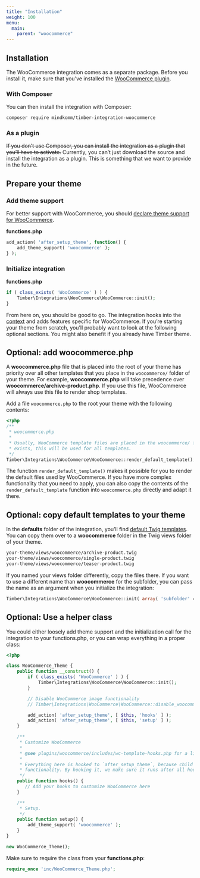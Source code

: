 ```yaml
---
title: "Installation"
weight: 100
menu:
  main:
    parent: "woocommerce"
---
```


## Installation

The WooCommerce integration comes as a separate package. Before you install it, make sure that you’ve installed the [WooCommerce plugin](https://wordpress.org/plugins/woocommerce/).

### With Composer

You can then install the integration with Composer:

```bash
composer require mindkomm/timber-integration-woocommerce
```

### As a plugin

<del>If you don’t use Composer, you can install the integration as a plugin that you’ll have to activate.</del>
Currently, you can’t just download the source and install the integration as a plugin. This is something that we want to provide in the future.

## Prepare your theme

### Add theme support

For better support with WooCommerce, you should [declare theme support for WooCommerce](https://github.com/woocommerce/woocommerce/wiki/Declaring-WooCommerce-support-in-themes). 

**functions.php**

```php
add_action( 'after_setup_theme', function() {
    add_theme_support( 'woocommerce' );
} );
```

### Initialize integration

**functions.php**

```php
if ( class_exists( 'WooCommerce' ) ) {
    Timber\Integrations\WooCommerce\WooCommerce::init();
}
```

From here on, you should be good to go. The integration hooks into the [context](https://github.com/MINDKomm/timber-integration-woocommerce/blob/master/docs/usage.md#woocommerce-context) and adds features specific for WooCommerce. If you’re starting your theme from scratch, you’ll probably want to look at the following optional sections. You might also benefit if you already have Timber theme.

## Optional: add woocommerce.php

A **woocommerce.php** file that is placed into the root of your theme has priority over all other templates that you place in the `woocommerce/` folder of your theme. For example, **woocommerce.php** will take precedence over **woocommerce/archive-product.php**. If you use this file, WooCommerce will always use this file to render shop templates.

Add a file `woocommerce.php` to the root your theme with the following contents:

```php
<?php
/**
 * woocommerce.php
 *
 * Usually, WooCommerce template files are placed in the woocommerce/ folder of the theme. If a woocommerce.php file
 * exists, this will be used for all templates.
 */
Timber\Integrations\WooCommerce\WooCommerce::render_default_template();
```

The function `render_default_template()` makes it possible for you to render the default files used by WooCommerce. If you have more complex functionality that you need to apply, you can also copy the contents of the `render_default_template` function into `woocommerce.php` directly and adapt it there.

## Optional: copy default templates to your theme

In the **defaults** folder of the integration, you’ll find [default Twig templates](https://github.com/MINDKomm/timber-integration-woocommerce/tree/master/defaults). You can copy them over to a **woocommerce** folder in the Twig views folder of your theme.

```txt
your-theme/views/woocommerce/archive-product.twig
your-theme/views/woocommerce/single-product.twig
your-theme/views/woocommerce/teaser-product.twig
```

If you named your views folder differently, copy the files there. If you want to use a different name than **woocommerce** for the subfolder, you can pass the name as an argument when you initialize the integration:

```php
Timber\Integrations\WooCommerce\WooCommerce::init( array( 'subfolder' => 'woo' ) );
```

## Optional: Use a helper class

You could either loosely add theme support and the initialization call for the integration to your functions.php, or you can wrap everything in a proper class:

```php
<?php

class WooCommerce_Theme {
    public function __construct() {
        if ( class_exists( 'WooCommerce' ) ) {
            Timber\Integrations\WooCommerce\WooCommerce::init();
        }

        // Disable WooCommerce image functionality
        // Timber\Integrations\WooCommerce\WooCommerce::disable_woocommerce_images();

        add_action( 'after_setup_theme', [ $this, 'hooks' ] );
        add_action( 'after_setup_theme', [ $this, 'setup' ] );
    }

    /**
     * Customize WooCommerce
     *
     * @see plugins/woocommerce/includes/wc-template-hooks.php for a list of actions.
     *
     * Everything here is hooked to `after_setup_theme`, because child theme functionality runs before parent theme
     * functionality. By hooking it, we make sure it runs after all hooks in the parent theme were registered.
     */
    public function hooks() {
       // Add your hooks to customize WooCommerce here
    }

    /**
     * Setup.
     */
    public function setup() {
        add_theme_support( 'woocommerce' );
    }
}

new WooCommerce_Theme();
```

Make sure to require the class from your **functions.php**:

```php
require_once 'inc/WooCommerce_Theme.php';
```
